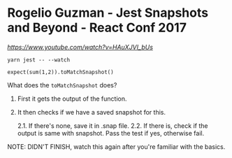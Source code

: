 # Rogelio Guzman - Jest Snapshots and Beyond - React Conf 2017

_https://www.youtube.com/watch?v=HAuXJVI_bUs_

`yarn jest -- --watch`

`expect(sum(1,2)).toMatchSnapshot()`

What does the `toMatchSnapshot` does?

1. First it gets the output of the function.
2. It then checks if we have a saved snapshot for this.

    2.1. If there's none, save it in .snap file.
    2.2. If there is, check if the output is same with snapshot. Pass the test if yes, otherwise fail.

NOTE: DIDN'T FINISH, watch this again after you're familiar with the basics.


